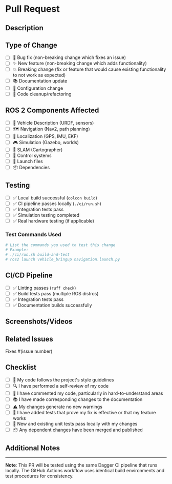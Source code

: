 # Pull Request

## Description
<!-- Brief description of what this PR does -->

## Type of Change
<!-- Mark the relevant option with an "x" -->
- [ ] 🐛 Bug fix (non-breaking change which fixes an issue)
- [ ] ✨ New feature (non-breaking change which adds functionality)
- [ ] 💥 Breaking change (fix or feature that would cause existing functionality to not work as expected)
- [ ] 📚 Documentation update
- [ ] 🔧 Configuration change
- [ ] 🧹 Code cleanup/refactoring

## ROS 2 Components Affected
<!-- Check all that apply -->
- [ ] 🤖 Vehicle Description (URDF, sensors)
- [ ] 🗺️ Navigation (Nav2, path planning)
- [ ] 📍 Localization (GPS, IMU, EKF)
- [ ] 🎮 Simulation (Gazebo, worlds)
- [ ] 🎯 SLAM (Cartographer)
- [ ] 🔧 Control systems
- [ ] 🚀 Launch files
- [ ] 📦 Dependencies

## Testing
<!-- Describe how you tested this change -->
- [ ] ✅ Local build successful (`colcon build`)
- [ ] ✅ CI pipeline passes locally (`./ci/run.sh`)
- [ ] ✅ Integration tests pass
- [ ] ✅ Simulation testing completed
- [ ] ✅ Real hardware testing (if applicable)

### Test Commands Used
```bash
# List the commands you used to test this change
# Example:
# ./ci/run.sh build-and-test
# ros2 launch vehicle_bringup navigation.launch.py
```

## CI/CD Pipeline
<!-- The GitHub Actions CI will automatically run -->
- [ ] ✅ Linting passes (`ruff check`)
- [ ] ✅ Build tests pass (multiple ROS distros)
- [ ] ✅ Integration tests pass
- [ ] ✅ Documentation builds successfully

## Screenshots/Videos
<!-- If applicable, add screenshots or videos showing the changes -->

## Related Issues
<!-- Link any related issues -->
Fixes #(issue number)

## Checklist
- [ ] 📝 My code follows the project's style guidelines
- [ ] 🔍 I have performed a self-review of my code
- [ ] 💬 I have commented my code, particularly in hard-to-understand areas
- [ ] 📚 I have made corresponding changes to the documentation
- [ ] ⚠️ My changes generate no new warnings
- [ ] 🧪 I have added tests that prove my fix is effective or that my feature works
- [ ] 🔄 New and existing unit tests pass locally with my changes
- [ ] 📦 Any dependent changes have been merged and published

## Additional Notes
<!-- Any additional information about this PR -->

---

**Note**: This PR will be tested using the same Dagger CI pipeline that runs locally. The GitHub Actions workflow uses identical build environments and test procedures for consistency.
